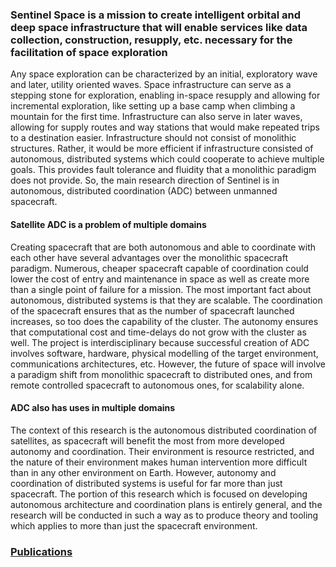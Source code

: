 ### Sentinel Space is a mission to create intelligent orbital and deep space infrastructure that will enable services like data collection, construction, resupply, etc. necessary for the facilitation of space exploration ###
Any space exploration can be characterized by an initial, exploratory wave and later, utility oriented waves. Space infrastructure can serve as a stepping stone for exploration, enabling in-space resupply and allowing for incremental exploration, like setting up a base camp when climbing a mountain for the first time. Infrastructure can also serve in later waves, allowing for supply routes and way stations that would make repeated trips to a destination easier.
Infrastructure should not consist of monolithic structures. Rather, it would be more efficient if infrastructure consisted of autonomous, distributed systems which could cooperate to achieve multiple goals. This provides fault tolerance and fluidity that a monolithic paradigm does not provide.
So, the main research direction of Sentinel is in autonomous, distributed coordination (ADC) between unmanned spacecraft.
#### Satellite ADC is a problem of multiple domains ####
Creating spacecraft that are both autonomous and able to coordinate with each other have several advantages over the monolithic spacecraft paradigm. Numerous, cheaper spacecraft capable of coordination could lower the cost of entry and maintenance in space as well as create more than a single point of failure for a mission. The most important fact about autonomous, distributed systems is that they are scalable. The coordination of the spacecraft ensures that as the number of spacecraft launched increases, so too does the capability of the cluster. The autonomy ensures that computational cost and time-delays do not grow with the cluster as well. The project is interdisciplinary because successful creation of ADC involves software, hardware, physical modelling of the target environment, communications architectures, etc. However, the future of space will involve a paradigm shift from monolithic spacecraft to distributed ones, and from remote controlled spacecraft to autonomous ones, for scalability alone.
#### ADC also has uses in multiple domains ####
The context of this research is the autonomous distributed coordination of satellites, as spacecraft will benefit the most from more developed autonomy and coordination. Their environment is resource restricted, and the nature of their environment makes human intervention more difficult than in any other environment on Earth. However, autonomy and coordination of distributed systems is useful for far more than just spacecraft. The portion of this research which is focused on developing autonomous architecture and coordination plans is entirely general, and the research will be conducted in such a way as to produce theory and tooling which applies to more than just the spacecraft environment.

### [Publications](./publications.html) ###
